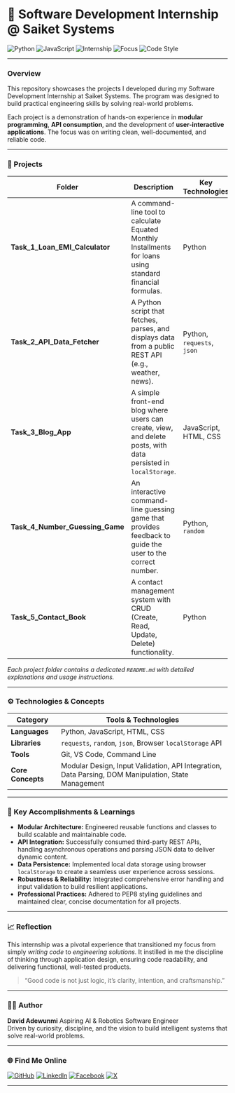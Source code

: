 # 💼 Software Development Internship @ Saiket Systems

![Python](https://img.shields.io/badge/Python-3.13-blue?logo=python)
![JavaScript](https://img.shields.io/badge/JavaScript-ES6-yellow?logo=javascript)
![Internship](https://img.shields.io/badge/Internship-Completed-success)
![Focus](https://img.shields.io/badge/Focus-Software%20Development-lightblue)
![Code Style](https://img.shields.io/badge/Code%20Style-PEP8-orange)

---

### Overview

This repository showcases the projects I developed during my Software Development Internship at Saiket Systems. The program was designed to build practical engineering skills by solving real-world problems.

Each project is a demonstration of hands-on experience in **modular programming**, **API consumption**, and the development of **user-interactive applications**. The focus was on writing clean, well-documented, and reliable code.

---

### 🧩 Projects

| Folder | Description | Key Technologies |
|--------|-------------|------------------|
| **Task_1_Loan_EMI_Calculator** | A command-line tool to calculate Equated Monthly Installments for loans using standard financial formulas. | Python |
| **Task_2_API_Data_Fetcher** | A Python script that fetches, parses, and displays data from a public REST API (e.g., weather, news). | Python, `requests`, `json` |
| **Task_3_Blog_App** | A simple front-end blog where users can create, view, and delete posts, with data persisted in `localStorage`. | JavaScript, HTML, CSS |
| **Task_4_Number_Guessing_Game** | An interactive command-line guessing game that provides feedback to guide the user to the correct number. | Python, `random` |
| **Task_5_Contact_Book** | A contact management system with CRUD (Create, Read, Update, Delete) functionality. | Python |

*Each project folder contains a dedicated `README.md` with detailed explanations and usage instructions.*

---

### ⚙️ Technologies & Concepts

| Category | Tools & Technologies |
|-----------|----------------------|
| **Languages** | Python, JavaScript, HTML, CSS |
| **Libraries** | `requests`, `random`, `json`, Browser `localStorage` API |
| **Tools** | Git, VS Code, Command Line |
| **Core Concepts** | Modular Design, Input Validation, API Integration, Data Parsing, DOM Manipulation, State Management |

---

### 🧠 Key Accomplishments & Learnings

- **Modular Architecture:** Engineered reusable functions and classes to build scalable and maintainable code.
- **API Integration:** Successfully consumed third-party REST APIs, handling asynchronous operations and parsing JSON data to deliver dynamic content.
- **Data Persistence:** Implemented local data storage using browser `localStorage` to create a seamless user experience across sessions.
- **Robustness & Reliability:** Integrated comprehensive error handling and input validation to build resilient applications.
- **Professional Practices:** Adhered to PEP8 styling guidelines and maintained clear, concise documentation for all projects.

---

### 📈 Reflection

This internship was a pivotal experience that transitioned my focus from simply *writing code* to *engineering solutions*. It instilled in me the discipline of thinking through application design, ensuring code readability, and delivering functional, well-tested products.

> “Good code is not just logic, it’s clarity, intention, and craftsmanship.”

---

### 👨‍💻 Author

**David Adewunmi** Aspiring AI & Robotics Software Engineer  
Driven by curiosity, discipline, and the vision to build intelligent systems that solve real-world problems.

---

### 🌐 Find Me Online

[![GitHub](https://img.shields.io/badge/GitHub-000000?style=for-the-badge&logo=github&logoColor=white)](https://github.com/davidxml)
[![LinkedIn](https://img.shields.io/badge/LinkedIn-0077B5?style=for-the-badge&logo=linkedin&logoColor=white)](https://www.linkedin.com/in/david-adewunmi/)
[![Facebook](https://img.shields.io/badge/Facebook-1877F2?style=for-the-badge&logo=facebook&logoColor=white)](https://www.facebook.com/your-facebook-username/)
[![X](https://img.shields.io/badge/X%20(formerly%20Twitter)-000000?style=for-the-badge&logo=x&logoColor=white)](https://x.com/your-x-handle)

---
